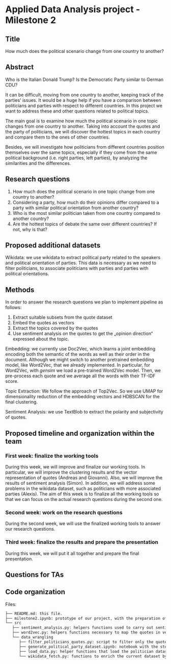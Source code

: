 # Applied Data Analysis project - Milestone 2

## Title
How much does the political scenario change from one country to another?

## Abstract
Who is the Italian Donald Trump? Is the Democratic Party similar to German CDU?

It can be difficult, moving from one country to another, keeping track of the parties' issues. It would be a huge help if you have a comparison between politicians and parties with respect to different countries. 
In this project we want to address these and other questions related to political topics. 

The main goal is to examine how much the political scenario in one topic changes from one country to another. 
Taking into account the quotes and the party of politicians, we will discover the hottest topics in each country and compare them to the ones of other countries.

Besides, we will investigate how politicians from different countries position themselves over the same topics, especially if they come from the same political background (i.e. right parties, left parties), by analyzing the similarities and the differences.

## Research questions 
1. How much does the political scenario in one topic change from one country to another?
2. Considering a party, how much do their opinions differ compared to a party with similar political orientation from another country?
3. Who is the most similar politician taken from one country compared to another country?
4. Are the hottest topics of debate the same over different countries? If not, why is that?

## Proposed additional datasets
Wikidata: we use wikidata to extract political party related to the speakers and political orientation of parties. This data is necessary as we need to filter politicians, to associate politicians with parties and parties with political orientations. 


## Methods 
In order to answer the research questions we plan to implement pipeline as follows:

1. Extract suitable subsets from the quote dataset
2. Embed the quotes as vectors
3. Extract the topics covered by the quotes
4. Use sentiment analysis on the quotes to get the „opinion direction“ expressed about the topic.

Embedding: we currently use Doc2Vec, which learns a joint embedding encoding both the semantic of the words as well as their order in the document. Although we might switch to another pretrained embedding model, like Word2Vec, that we already implemented. In particular, for Word2Vec, with *gensim* we load a pre-trained Word2Vec model. Then, we pre-process each quote and we average all the words with their TF-IDF score.

Topic Extraction: We follow the approach of Top2Vec. So we use UMAP for dimensionality reduction of the embedding vectors and HDBSCAN for the final clustering.

Sentiment Analysis: we use TextBlob to extract the polarity and subjectivity of quotes.


## Proposed timeline and organization within the team

### First week: finalize the working tools
During this week, we will improve and finalize our working tools.
In particular, we will improve the clustering results and the vector representation of quotes (Andreas and Giovanni).
Also, we will improve the results of sentiment analysis (Simon).
In addition, we will address some problems in the wikidata dataset, such as politicians with more associated parties (Alexis).
The aim of this week is to finalize all the working tools so that we can focus on the actual research questions during the second one.

### Second week: work on the research questions
During the second week, we will use the finalized working tools to answer our research questions.

### Third week: finalize the results and prepare the presentation
During this week, we will put it all together and prepare the final presentation.

## Questions for TAs

## Code organization 
Files:
```markdown
├── README.md: this file.
├── milestone2.ipynb: prototype of our project, with the preparation of the politicians dataset, the clustering and the sentiment analysis.
└── src
   ├── sentiment_analysis.py: helpers functions used to carry out sentiment anaylsis.
   ├── word2vec.py: helpers functions necessary to map the quotes in vector representation.
   └── data_wrangling
      ├── filter_politicians_quotes.py: script to filter only the quotes from the politicians.
      ├── generate_political_party_dataset.ipynb: notebook with the steps to generate the political party dataset.
      ├── load_data.py: helper functions that load the politician dataset given some filters.
      └── wikidata_fetch.py: functions to enrich the current dataset by pullin extra information about the speakers from the wikidata.
```
